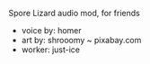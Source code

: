 Spore Lizard audio mod, for friends

* voice by: homer
* art by: shrooomy ~ pixabay.com
* worker: just-ice
